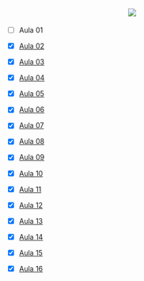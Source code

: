 <h1 align="center">
  <img src="https://i.imgur.com/S5BKEh1.png">
</h1>

- [ ] Aula 01
- [x] [Aula 02](https://github.com/lipesshw/POO/tree/main/Aulas/Aula%202)
- [x] [Aula 03](https://github.com/lipesshw/POO/tree/main/Aulas/Aula%203)
- [x] [Aula 04](https://github.com/lipesshw/POO/tree/main/Aulas/Aula%204)
- [x] [Aula 05](https://github.com/lipesshw/POO/tree/main/Aulas/Aula%205)
- [x] [Aula 06](https://github.com/lipesshw/POO/tree/main/Aulas/Aula%206)
- [x] [Aula 07](https://github.com/lipesshw/POO/tree/main/Aulas/Aula%207)
- [x] [Aula 08](https://github.com/lipesshw/POO/tree/main/Aulas/Aula%208)
- [x] [Aula 09](https://github.com/lipesshw/POO/tree/main/Aulas/Aula%209)
- [x] [Aula 10](https://github.com/lipesshw/POO/tree/main/Aulas/Aula%2010)
- [x] [Aula 11](https://github.com/lipesshw/POO/tree/main/Aulas/Aula%2011)
- [x] [Aula 12](https://github.com/lipesshw/POO/tree/main/Aulas/Aula%2012)
- [x] [Aula 13](https://github.com/lipesshw/POO/tree/main/Aulas/Aula%2013)
- [x] [Aula 14](https://github.com/lipesshw/POO/tree/main/Aulas/Aula%2014)
- [x] [Aula 15](https://github.com/lipesshw/POO/tree/main/Aulas/Aula%2015)
- [x] [Aula 16](https://github.com/lipesshw/POO/tree/main/Aulas/Aula%2016)

